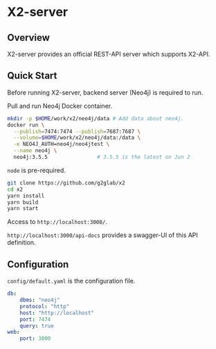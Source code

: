 # X2-server

## Overview

X2-server provides an official REST-API server which supports X2-API.

## Quick Start

Before running X2-server, backend server (Neo4j) is required to run.

Pull and run Neo4j Docker container.

```bash
mkdir -p $HOME/work/x2/neo4j/data # Add data about neo4j.
docker run \
  --publish=7474:7474 --publish=7687:7687 \
  --volume=$HOME/work/x2/neo4j/data:/data \
  -e NEO4J_AUTH=neo4j/neo4jtest \
  --name neo4j \
  neo4j:3.5.5                # 3.5.5 is the latest on Jun 2
```

`node` is pre-required.

```bash
git clone https://github.com/g2glab/x2
cd x2
yarn install
yarn build
yarn start
```

Access to `http://localhost:3000/`.

`http://localhost:3000/api-docs` provides a swagger-UI of this API definition.

## Configuration

`config/default.yaml` is the configuration file.

```yaml
db:
    dbms: "neo4j"
    protocol: "http"
    host: "http://localhost"
    port: 7474
    query: true
web:
    port: 3000
```
